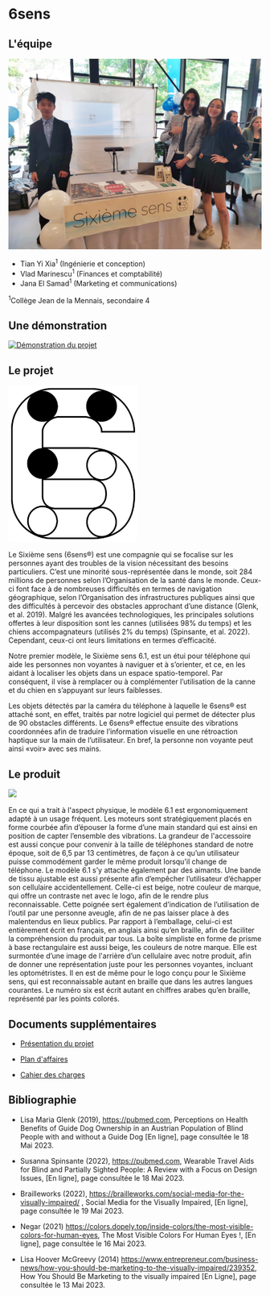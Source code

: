 # 6sens

## L'équipe

![Équipe](https://raw.githubusercontent.com/ThatAquarel/6sens/main/docs/equipe.jpg)

- Tian Yi Xia<sup>1</sup> (Ingénierie et conception)
- Vlad Marinescu<sup>1</sup> (Finances et comptabilité)
- Jana El Samad<sup>1</sup> (Marketing et communications)

<sup>1</sup>Collège Jean de la Mennais, secondaire 4

## Une démonstration

[![Démonstration du projet](https://img.youtube.com/vi/_et0clgrfNw/maxresdefault.jpg)](https://youtu.be/_et0clgrfNw)

## Le projet

<img src="https://raw.githubusercontent.com/ThatAquarel/6sens/main/media/logo_unflip.png" width="256px">

Le Sixième sens (6sens®) est une compagnie qui se focalise sur les personnes ayant des troubles de la vision nécessitant des besoins particuliers. C’est une minorité sous-représentée dans le monde, soit 284 millions de personnes selon l’Organisation de la santé dans le monde. Ceux-ci font face à de nombreuses difficultés en termes de navigation géographique, selon l’Organisation des infrastructures publiques ainsi que des difficultés à percevoir des obstacles approchant d’une distance (Glenk, et al. 2019). Malgré les avancées technologiques, les principales solutions offertes à leur disposition sont les cannes (utilisées 98% du temps) et les chiens accompagnateurs (utilisés 2% du temps) (Spinsante, et al. 2022). Cependant, ceux-ci ont leurs limitations en termes d’efficacité.

Notre premier modèle, le Sixième sens 6.1, est un étui pour téléphone qui aide les personnes non voyantes à naviguer et à s’orienter, et ce, en les aidant à localiser les objets dans un espace spatio-temporel. Par conséquent, il vise à remplacer ou à complémenter l’utilisation de la canne et du chien en s’appuyant sur leurs faiblesses.

Les objets détectés par la caméra du téléphone à laquelle le 6sens® est attaché sont, en effet, traités par notre logiciel qui permet de détecter plus de 90 obstacles différents. Le 6sens® effectue ensuite des vibrations coordonnées afin de traduire l’information visuelle en une rétroaction haptique sur la main de l’utilisateur. En bref, la personne non voyante peut ainsi «voir» avec ses mains.

## Le produit

<img src="https://raw.githubusercontent.com/ThatAquarel/6sens/main/media/product/sixsens_phone.png" width="256px">

En ce qui a trait à l'aspect physique, le modèle 6.1 est ergonomiquement adapté à un usage fréquent. Les moteurs sont stratégiquement placés en forme courbée afin d’épouser la forme d’une main standard qui est ainsi en position de capter l’ensemble des vibrations. La grandeur de l'accessoire est aussi conçue pour convenir à la taille de téléphones standard de notre époque, soit de 6,5 par 13 centimètres, de façon à ce qu’un utilisateur puisse commodément garder le même produit lorsqu'il change de téléphone. Le modèle 6.1 s’y attache également par des aimants. Une bande de tissu ajustable est aussi présente afin d’empêcher l’utilisateur d’échapper son cellulaire accidentellement. Celle-ci est beige, notre couleur de marque, qui offre un contraste net avec le logo, afin de le rendre plus reconnaissable. Cette poignée sert également d’indication de l’utilisation de l’outil par une personne aveugle, afin de ne pas laisser place à des malentendus en lieux publics. Par rapport à l’emballage, celui-ci est entièrement écrit en français, en anglais ainsi qu’en braille, afin de faciliter la compréhension du produit par tous. La boîte simpliste en forme de prisme à base rectangulaire est aussi beige, les couleurs de notre marque. Elle est surmontée d’une image de l'arrière d’un cellulaire avec notre produit, afin de donner une représentation juste pour les personnes voyantes, incluant les optométristes. Il en est de même pour le logo conçu pour le Sixième sens, qui est reconnaissable autant en braille que dans les autres langues courantes. Le numéro six est écrit autant en chiffres arabes qu’en braille, représenté par les points colorés.

## Documents supplémentaires

- [Présentation du projet](https://raw.githubusercontent.com/ThatAquarel/6sens/main/docs/fichiers/presentation.pdf)

- [Plan d'affaires](https://raw.githubusercontent.com/ThatAquarel/6sens/main/docs/fichiers/presentation.pdf)

- [Cahier des charges](https://raw.githubusercontent.com/ThatAquarel/6sens/main/docs/fichiers/cahier_charges.pdf)

## Bibliographie

- Lisa Maria Glenk (2019), https://pubmed.com, Perceptions on Health Benefits of Guide Dog Ownership in an Austrian Population of Blind People with and without a Guide Dog [En ligne], page consultée le 18 Mai 2023.

- Susanna Spinsante (2022), https://pubmed.com, Wearable Travel Aids for Blind and Partially Sighted People: A Review with a Focus on Design Issues, [En ligne], page consultée le 18 Mai 2023.

- Brailleworks (2022), https://brailleworks.com/social-media-for-the-visually-impaired/ , Social Media for the Visually Impaired, [En ligne], page consultée le 19 Mai 2023.

- Negar (2021)  https://colors.dopely.top/inside-colors/the-most-visible-colors-for-human-eyes, The Most Visible Colors For Human Eyes !, [En ligne], page consultée le 16 Mai 2023.

- Lisa Hoover McGreevy (2014) https://www.entrepreneur.com/business-news/how-you-should-be-marketing-to-the-visually-impaired/239352, How You Should Be Marketing to the visually impaired [En Ligne], page consultée le 13 Mai 2023.
